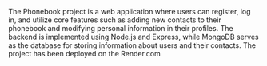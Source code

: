 The Phonebook project is a web application where users can register, log in, and utilize core features such as adding new contacts to their phonebook and modifying personal information in their profiles. The backend is implemented using Node.js and Express, while MongoDB serves as the database for storing information about users and their contacts. The project has been deployed on the Render.com
